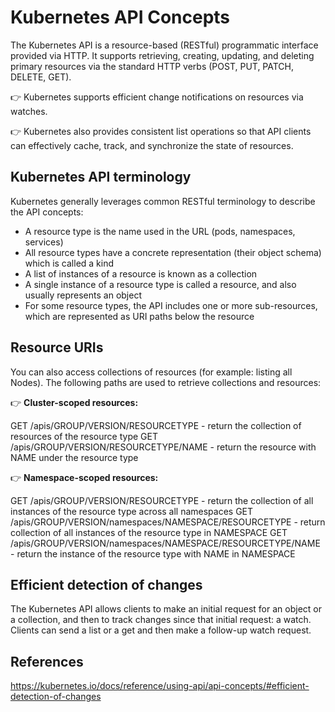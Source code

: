 # Kubernetes API Concepts

The Kubernetes API is a resource-based (RESTful) programmatic interface provided via HTTP. It supports retrieving, creating, updating, and deleting primary resources via the standard HTTP verbs (POST, PUT, PATCH, DELETE, GET).

👉 Kubernetes supports efficient change notifications on resources via watches. 

👉 Kubernetes also provides consistent list operations so that API clients can effectively cache, track, and synchronize the state of resources.

## Kubernetes API terminology

Kubernetes generally leverages common RESTful terminology to describe the API concepts:

- A resource type is the name used in the URL (pods, namespaces, services)
- All resource types have a concrete representation (their object schema) which is called a kind
- A list of instances of a resource is known as a collection
- A single instance of a resource type is called a resource, and also usually represents an object
- For some resource types, the API includes one or more sub-resources, which are represented as URI paths below the resource

## Resource URIs

You can also access collections of resources (for example: listing all Nodes). The following paths are used to retrieve collections and resources:

👉 **Cluster-scoped resources:**

GET /apis/GROUP/VERSION/RESOURCETYPE - return the collection of resources of the resource type
GET /apis/GROUP/VERSION/RESOURCETYPE/NAME - return the resource with NAME under the resource type

👉 **Namespace-scoped resources:**

GET /apis/GROUP/VERSION/RESOURCETYPE - return the collection of all instances of the resource type across all namespaces
GET /apis/GROUP/VERSION/namespaces/NAMESPACE/RESOURCETYPE - return collection of all instances of the resource type in NAMESPACE
GET /apis/GROUP/VERSION/namespaces/NAMESPACE/RESOURCETYPE/NAME - return the instance of the resource type with NAME in NAMESPACE

## Efficient detection of changes
The Kubernetes API allows clients to make an initial request for an object or a collection, and then to track changes since that initial request: a watch. Clients can send a list or a get and then make a follow-up watch request.

## References
https://kubernetes.io/docs/reference/using-api/api-concepts/#efficient-detection-of-changes



